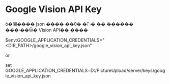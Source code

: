 # Google Vision API Key  

ȯ�溯���� json ���� ��θ� �߰� �� ������ ���۽��Ѿ� Vision API�� ����  

$env:GOOGLE_APPLICATION_CREDENTIALS="<DIR_PATH>/google_vision_api_key.json"

or

set GOOGLE_APPLICATION_CREDENTIALS=D:/PictureUpload/server/keys/google_vision_api_key.json